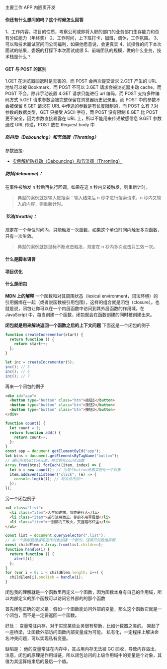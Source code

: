 主要工作 APP 内嵌页开发

#### 你还有什么想问的吗？这个时候怎么回答

1、工作内容，项目的性质，考察公司或即将入职的部门的业务部门生存能力和否有分红能力（年终奖）
2、工作时间，上下班打卡，加班，调休，工作氛围。
3、可以和技术面试官问问公司福利，如果他愿意说，会更真实
4、试探性的问下本次面试的结果，委婉的打探下本次面试成绩
5、前端团队的规模，做的什么业务，技术栈是什么？

#### GET 与 POST 的区别

1.GET 在浏览器回退时是无害的，而 POST 会再次提交请求
2.GET 产生的 URL 地址可以被 Bookmark，而 POST 不可以
3.GET 请求会被浏览器主动 cache，而 POST 不会，除非手动设置
4.GET 请求只能进行 url 编码，而 POST 支持多种编码方式
5.GET 请求参数会被完整保留在浏览器历史记录里，而 POST 中的参数不会被保留
6.GET 请求在 URL 中传送的参数是有长度限制的，而 POST 么有 7.对参数的数据类型，GET 只接受 ASCII 字符，而 POST 没有限制
8.GET 比 POST 更不安全，因为参数直接暴露在 URL 上，所以不能用来传递敏感信息
9.GET 参数通过 URL 传递，POST 放在 Request body 中

##### 防抖动（Debouncing）和节流阀（Throtting）

参数链接:

- [实例解析防抖动（Debouncing）和节流阀（Throttling）](http://www.css88.com/archives/7010)

##### 防抖(debounce)：

在事件被触发 n 秒后再执行回调，如果在这 n 秒内又被触发，则重新计时。

> 典型的案例就是输入框搜索：输入结束后 n 秒才进行搜索请求，n 秒内又输入的内容，则重新计时。

##### 节流(throttle)：

规定在一个单位时间内，只能触发一次函数，如果这个单位时间内触发多次函数，只有一次生效。

> 典型的案例就是鼠标不断点击触发，规定在 n 秒内多次点击只生效一次。

#### 什么是脚本语言

#### 项目优化

#### 什么是闭包

**MDN 上的解释**
一个函数和对其周围状态（lexical environment，词法环境）的引用捆绑在一起（或者说函数被引用包围），这样的组合就是闭包（closure）。也就是说，闭包让你可以在一个内层函数中访问到其外层函数的作用域。在 JavaScript 中，每当创建一个函数，闭包就会在函数创建的同时被创建出来。

**闭包就是用来解决返回一个函数之后的上下文问题**
下面这是一个闭包的例子

```js
function createIncrementor(start) {
  return function () {
    return start++;
  };
}

let inc = createIncrementor(5);
inc(); // 5
inc(); // 6
inc(); // 7
```

再来一个闭包的例子

```html
<div id="app">
  <button type="button" class="btn">按钮1</button>
  <button type="button" class="btn">按钮2</button>
  <button type="button" class="btn">按钮3</button>
</div>
```

```js
function count() {
  let count = 1;
  return function add() {
    return count++;
  };
}
const app = document.getElementById("app");
let btns = document.getElementsByTagName("button");
// 遍历所有button元素，并实例化count函数
Array.from(btns).forEach((item, index) => {
  let b = new count(); // 为每个button元素实例化一个对象
  item.addEventListener("click", (e) => {
    console.log(b()); // 每次点击加一
  });
});
```

另一个闭包例子

```html
<ul class="list">
  <li class="item">人生如逆旅，我亦是行人</li>
  <li class="item">送行淡月微云。尊前不用翠眉颦</li>
  <li class="item">一别都门三改火，天涯踏尽红尘</li>
</ul>
```

```js
const list = document.querySelector(".list");
// 从一个类似数组或可迭代对象创建一个新的，浅拷贝的数组实例
const childElem = Array.from(list.children); 
function handle(i) {
  return function () {
    alert(i);
  };
}
for (var i = 0; i < childElem.length; i++) {
  childElem[i].onclick = handle(i);
}
```

闭包我的理解就是一个函数里再定义一个函数，因为函数本身有自己的作用域，所以内部定义的那个函数可以访问它外部的的那个函数

首先闭包正确的定义是：假如一个函数能访问外部的变量，那么这个函数它就是一个闭包，而不是一定要返回一个函数。

好处：
变量常驻内存，对于实现某些业务很有帮助，比如计数器之类的。
架起了一座桥梁，让函数外部访问函数内部变量成为可能。
私有化，一定程序上解决命名冲突问题，可以实现私有变量。

缺陷是：
他的变量常驻在内存中，其占用内存无法被 GC 回收，导致内存溢出。
注意，闭包的原理是作用域链，所以闭包访问的上级作用域中的变量是个对象，其值为其运算结束后的最后一个值。
